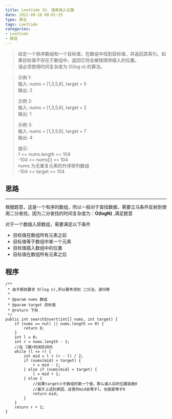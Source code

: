 ```yaml
---
title: LeetCode 35. 搜索插入位置
date: 2022-09-28 00:01:25
type: 算法
tags: LeetCode
categories:
- LeetCode
- 数组
---
```



> 给定一个排序数组和一个目标值，在数组中找到目标值，并返回其索引。如果目标值不存在于数组中，返回它将会被按顺序插入的位置。  
> 请必须使用时间复杂度为 O(log n) 的算法。

<!--more-->

> 示例 1:   
> 输入: nums = [1,3,5,6], target = 5  
> 输出: 2
>
> 示例 2:   
> 输入: nums = [1,3,5,6], target = 2  
> 输出: 1
>
> 示例 3:  
> 输入: nums = [1,3,5,6], target = 7  
> 输出: 4
>
> 提示:  
> 1 <= nums.length <= 104  
> -104 <= nums[i] <= 104  
> nums 为无重复元素的升序排列数组  
> -104 <= target <= 104

## 思路

---
根据题意，这是一个有序的数组，所以一般对于查找数据，需要立马条件反射到使用二分查找，因为二分查找的时间复杂度为：**O(logN)** ,满足题意

对于一个数插入原数组，需要满足以下条件

* 目标值在数组所有元素之前
* 目标值等于数组中某一个元素
* 目标值插入数组中的位置
* 目标值在数组所有元素之后

## 程序

```
/**
 * 由于题目要求 O(log n),所以要考虑到 二分法，递归等
 *
 * @param nums 数组
 * @param target 目标值
 * @return 下标
 */
public int searchInsert(int[] nums, int target) {
    if (nums == null || nums.length == 0) {
        return 0;
    }
    int l = 0;
    int r = nums.length - 1;
    //在 l跟r的闭区间内
    while (l <= r) {
        int mid = l + (r - l) / 2;
        if (nums[mid] > target) {
            r = mid - 1;
        } else if (nums[mid] < target) {
            l = mid + 1;
        } else {
            //如果target小于数组的第一个值，那么插入后的位置就是0
            //基于上述的原因，这里的mid会等于l，也就是等于0
            return mid;
        }
    }
    return r + 1;
}

```